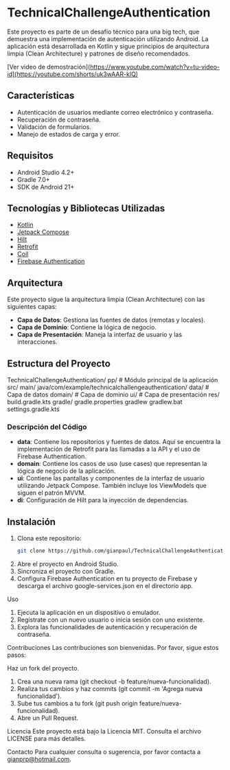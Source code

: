 # TechnicalChallengeAuthentication

Este proyecto es parte de un desafío técnico para una big tech, que demuestra una implementación de autenticación utilizando Android. La aplicación está desarrollada en Kotlin y sigue principios de arquitectura limpia (Clean Architecture) y patrones de diseño recomendados.

[Ver video de demostración](https://www.youtube.com/watch?v=tu-video-id](https://youtube.com/shorts/uk3wAAR-klQ)
## Características

- Autenticación de usuarios mediante correo electrónico y contraseña.
- Recuperación de contraseña.
- Validación de formularios.
- Manejo de estados de carga y error.

## Requisitos

- Android Studio 4.2+
- Gradle 7.0+
- SDK de Android 21+

## Tecnologías y Bibliotecas Utilizadas

- [Kotlin](https://kotlinlang.org/)
- [Jetpack Compose](https://developer.android.com/jetpack/compose)
- [Hilt](https://dagger.dev/hilt/)
- [Retrofit](https://square.github.io/retrofit/)
- [Coil](https://coil-kt.github.io/coil/)
- [Firebase Authentication](https://firebase.google.com/docs/auth)

## Arquitectura

Este proyecto sigue la arquitectura limpia (Clean Architecture) con las siguientes capas:

- **Capa de Datos**: Gestiona las fuentes de datos (remotas y locales).
- **Capa de Dominio**: Contiene la lógica de negocio.
- **Capa de Presentación**: Maneja la interfaz de usuario y las interacciones.

## Estructura del Proyecto

TechnicalChallengeAuthentication/
pp/ # Módulo principal de la aplicación
src/
main/
java/com/example/technicalchallengeauthentication/
data/ # Capa de datos
domain/ # Capa de dominio
ui/ # Capa de presentación
res/
build.gradle.kts
gradle/
gradle.properties
gradlew
gradlew.bat
settings.gradle.kts


### Descripción del Código

- **data**: Contiene los repositorios y fuentes de datos. Aquí se encuentra la implementación de Retrofit para las llamadas a la API y el uso de Firebase Authentication.
- **domain**: Contiene los casos de uso (use cases) que representan la lógica de negocio de la aplicación.
- **ui**: Contiene las pantallas y componentes de la interfaz de usuario utilizando Jetpack Compose. También incluye los ViewModels que siguen el patrón MVVM.
- **di**: Configuración de Hilt para la inyección de dependencias.

## Instalación

1. Clona este repositorio:
   ```bash
   git clone https://github.com/gianpaul/TechnicalChallengeAuthentication.git
2. Abre el proyecto en Android Studio.
3. Sincroniza el proyecto con Gradle.
4. Configura Firebase Authentication en tu proyecto de Firebase y descarga el archivo google-services.json en el directorio app.

Uso
1. Ejecuta la aplicación en un dispositivo o emulador.
2. Regístrate con un nuevo usuario o inicia sesión con uno existente.
3. Explora las funcionalidades de autenticación y recuperación de contraseña.

Contribuciones
Las contribuciones son bienvenidas. Por favor, sigue estos pasos:

Haz un fork del proyecto.
1. Crea una nueva rama (git checkout -b feature/nueva-funcionalidad).
2. Realiza tus cambios y haz commits (git commit -m 'Agrega nueva funcionalidad').
3. Sube tus cambios a tu fork (git push origin feature/nueva-funcionalidad).
4. Abre un Pull Request.

Licencia
Este proyecto está bajo la Licencia MIT. Consulta el archivo LICENSE para más detalles.

Contacto
Para cualquier consulta o sugerencia, por favor contacta a gianprp@hotmail.com.
